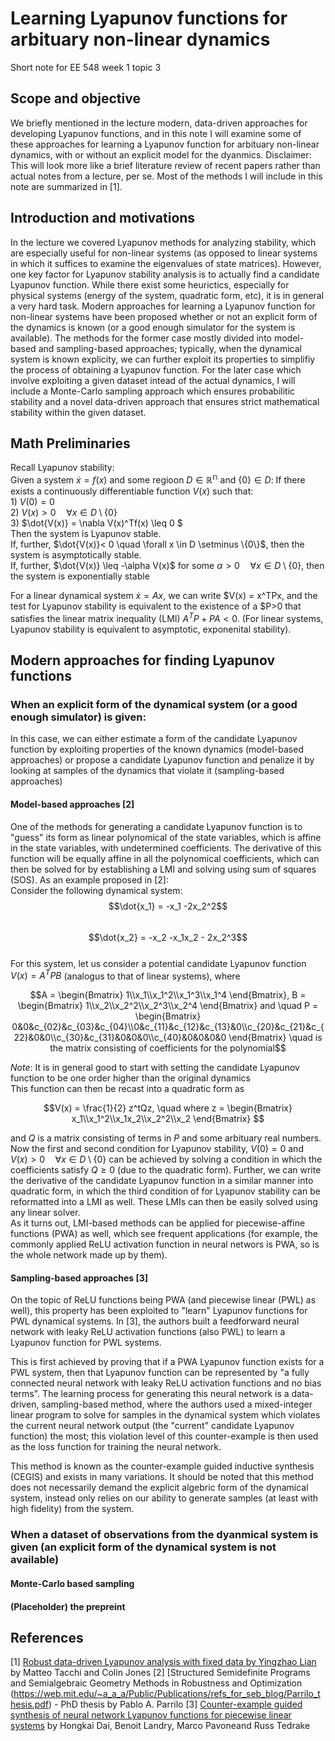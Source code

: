 # Learning Lyapunov functions for arbituary non-linear dynamics
Short note for EE 548 week 1 topic 3

## Scope and objective 
We briefly mentioned in the lecture modern, data-driven approaches for developing Lyapunov functions, and in this note I will examine some of these approaches for learning a Lyapunov function for arbituary non-linear dynamics, with or without an explicit model for the dyanmics.
Disclaimer: This will look more like a brief literature review of recent papers rather than actual notes from a lecture, per se. Most of the methods I will include in this note are summarized in [1].

## Introduction and motivations
In the lecture we covered Lyapunov methods for analyzing stability, which are especially useful for non-linear systems (as opposed to linear systems in which it suffices to examine the eigenvalues of state matrices). However, one key factor for Lyapunov stability analysis is to actually find a candidate Lyapunov function. While there exist some heurictics, especially for physical systems (energy of the system, quadratic form, etc), it is in general a very hard task. Modern approaches for learning a Lyapunov function for non-linear systems have been proposed whether or not an explicit form of the dynamics is known (or a good enough simulator for the system is available). 
The methods for the former case mostly divided into model-based and sampling-based approaches; typically, when the dynamical system is known explicity, we can further exploit its properties to simplifiy the process of obtaining a Lyapunov function. For the later case which involve exploiting a given dataset intead of the actual dynamics, I will include a Monte-Carlo sampling approach which ensures probabilitic stability and a novel data-driven approach that ensures strict mathematical stability within the given dataset.

## Math Preliminaries
Recall Lyapunov stability:  
  Given a system $\dot{x} = f(x)$ and some regioon $D \in \mathbb{R^n}$ and $\{0\} \in D$:
  If there exists a continuously differentiable function $V(x)$ such that:  
    1) $V(0) = 0$  
    2) $V(x) > 0 \quad \forall x \in D \setminus \{0\}$  
    3) $\dot{V(x)} = \nabla V(x)^Tf(x) \leq 0 $  
  Then the system is Lyapunov stable.   
  If, further, $\dot{V(x)}< 0 \quad \forall x \in D \setminus \{0\}$, then the system is asymptotically stable.  
  If, further, $\dot{V(x)} \leq -\alpha V(x)$ for some $\alpha > 0 \quad \forall x \in D \setminus \{0\}$, then the system is exponentially stable  

For a linear dynamical system $\dot{x} = Ax$, we can write $V(x) = x^TPx, and the test for Lyapunov stability is equivalent to the existence of a $P>0 that satisfies the linear matrix inequality (LMI) $A^TP + PA<0$. (For linear systems, Lyapunov stability is equivalent to asymptotic, exponenital stability).

## Modern approaches for finding Lyapunov functions
### When an explicit form of the dynamical system (or a good enough simulator) is given:
In this case, we can either estimate a form of the candidate Lyapunov function by exploiting properties of the known dynamics (model-based approaches) or propose a candidate Lyapunov function and penalize it by looking at samples of the dynamics that violate it (sampling-based approaches)
#### Model-based approaches [2]  
One of the methods for generating a candidate Lyapunov function is to "guess" its form as linear polynomical of the state variables, which is affine in the state variables, with undetermined coefficients. The derivative of this function will be equally affine in all the polynomical coefficients, which can then be solved for by establishing a LMI and solving using sum of squares (SOS). As an example proposed in [2]:  
Consider the following dynamical system:  
$$\dot{x_1} = -x_1 -2x_2^2$$  
$$\dot{x_2} = -x_2 -x_1x_2 - 2x_2^3$$  
For this system, let us consider a potential candidate Lyapunov function $V(x) = A^TPB$ (analogus to that of linear systems), where
```math
A = \begin{Bmatrix} 1\\x_1\\x_1^2\\x_1^3\\x_1^4 \end{Bmatrix}, B = \begin{Bmatrix} 1\\x_2\\x_2^2\\x_2^3\\x_2^4 \end{Bmatrix} and \quad P = \begin{Bmatrix} 0&0&c_{02}&c_{03}&c_{04}\\0&c_{11}&c_{12}&c_{13}&0\\c_{20}&c_{21}&c_{22}&0&0\\c_{30}&c_{31}&0&0&0\\c_{40}&0&0&0&0 \end{Bmatrix} \quad is the matrix consisting of coefficients for the polynomial
```
*Note*: It is in general good to start with setting the candidate Lyapunov function to be one order higher than the original dynamics  
This function can then be recast into a quadratic form as 
```math
V(x) = \frac{1}{2} z^tQz, \quad where z = \begin{Bmatrix} x_1\\x_1^2\\x_1x_2\\x_2^2\\x_2 \end{Bmatrix} 
```
and $Q$ is a matrix consisting of terms in $P$ and some arbituary real numbers. 
Now the first and second condition for Lyapunov stability, $V(0) = 0$ and $V(x) > 0 \quad \forall x \in D \setminus \{0\}$ can be achieved by solving a condition in which the coefficients satisfy $Q \geq 0$ (due to the quadratic form). Further, we can write the derivative of the candidate Lyapunov function in a similar manner into quadratic form, in which the third condition of for Lyapunov stability can be reformatted into a LMI as well. These LMIs can then be easily solved using any linear solver.  
As it turns out, LMI-based methods can be applied for piecewise-affine functions (PWA) as well, which see frequent applications (for example, the commonly applied ReLU activation function in neural networs is PWA, so is the whole network made up by them).
#### Sampling-based approaches [3]
On the topic of ReLU functions being PWA (and piecewise linear (PWL) as well), this property has been exploited to "learn" Lyapunov functions for PWL dynamical systems. In [3], the authors built a feedforward neural network with leaky ReLU activation functions (also PWL) to learn a Lyapunov function for PWL systems.
  
This is first achieved by proving that if a PWA Lyapunov function exists for a PWL system, then that Lyapunov function can be represented by "a fully connected neural network with leaky ReLU activation functions and no bias terms". The learning process for generating this neural network is a data-driven, sampling-based method, where the authors used a mixed-integer linear program to solve for samples in the dynamical system which violates the current neural network output (the "current" candidate Lyapunov function) the most; this violation level of this counter-example is then used as the loss function for training the neural network.  
  
This method is known as the  counter-example guided inductive synthesis (CEGIS) and exists in many variations. It should be noted that this method does not necessarily demand the explicit algebric form of the dynamical system, instead only relies on our ability to generate samples (at least with high fidelity) from the system.
### When a dataset of observations from the dyanmical system is given (an explicit form of the dynamical system is not available)
#### Monte-Carlo based sampling
#### (Placeholder) the prepreint

## References
[1] [Robust data-driven Lyapunov analysis with fixed data by Yingzhao Lian](https://arxiv.org/pdf/2305.12813.pdf) by Matteo Tacchi and Colin Jones
[2] [Structured Semidefinite Programs and Semialgebraic Geometry Methods in Robustness and Optimization (https://web.mit.edu/~a_a_a/Public/Publications/refs_for_seb_blog/Parrilo_thesis.pdf) - PhD thesis by Pablo A. Parrilo
[3] [Counter-example guided synthesis of neural network Lyapunov functions for piecewise linear systems](https://ieeexplore.ieee.org/document/9304201) by Hongkai Dai, Benoit Landry, Marco Pavoneand Russ Tedrake

